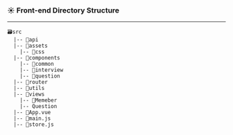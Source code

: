 ### ☀️ Front-end Directory Structure

------

```
🗃️src
  |-- 📁api
  |-- 📁assets
  	|-- 📁css
  |-- 📁components
  	|-- 📁common
	|-- 📁interview
	|-- 📁question
  |-- 📁router
  |-- 📁utils
  |-- 📁views
  	|-- 📁Memeber
	|-- Question
  |-- 📄App.vue
  |-- 📄main.js
  |-- 📄store.js
```



